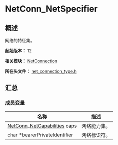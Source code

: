 # NetConn_NetSpecifier

## 概述

网络的特征集。

**起始版本：** 12

**相关模块：** [NetConnection](capi-netconnection.md)

**所在头文件：** [net_connection_type.h](capi-net-connection-type-h.md)

## 汇总

### 成员变量

| 名称                               | 描述 |
|----------------------------------| -- |
| [NetConn_NetCapabilities](capi-netconnection-netconn-netcapabilities.md) caps | 网络能力集。 |
| char *bearerPrivateIdentifier    | 网络标识符。 |
